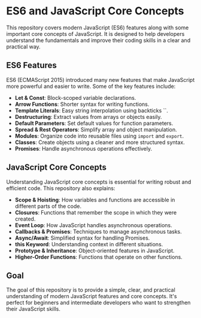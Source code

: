 # ES6 and JavaScript Core Concepts

This repository covers modern JavaScript (ES6) features along with some important core concepts of JavaScript. It is designed to help developers understand the fundamentals and improve their coding skills in a clear and practical way.

## ES6 Features
ES6 (ECMAScript 2015) introduced many new features that make JavaScript more powerful and easier to write. Some of the key features include:

- **Let & Const**: Block-scoped variable declarations.
- **Arrow Functions**: Shorter syntax for writing functions.
- **Template Literals**: Easy string interpolation using backticks ``.
- **Destructuring**: Extract values from arrays or objects easily.
- **Default Parameters**: Set default values for function parameters.
- **Spread & Rest Operators**: Simplify array and object manipulation.
- **Modules**: Organize code into reusable files using `import` and `export`.
- **Classes**: Create objects using a cleaner and more structured syntax.
- **Promises**: Handle asynchronous operations effectively.

## JavaScript Core Concepts
Understanding JavaScript core concepts is essential for writing robust and efficient code. This repository also explains:

- **Scope & Hoisting**: How variables and functions are accessible in different parts of the code.
- **Closures**: Functions that remember the scope in which they were created.
- **Event Loop**: How JavaScript handles asynchronous operations.
- **Callbacks & Promises**: Techniques to manage asynchronous tasks.
- **Async/Await**: Simplified syntax for handling Promises.
- **this Keyword**: Understanding context in different situations.
- **Prototype & Inheritance**: Object-oriented features in JavaScript.
- **Higher-Order Functions**: Functions that operate on other functions.

## Goal
The goal of this repository is to provide a simple, clear, and practical understanding of modern JavaScript features and core concepts. It's perfect for beginners and intermediate developers who want to strengthen their JavaScript skills.

